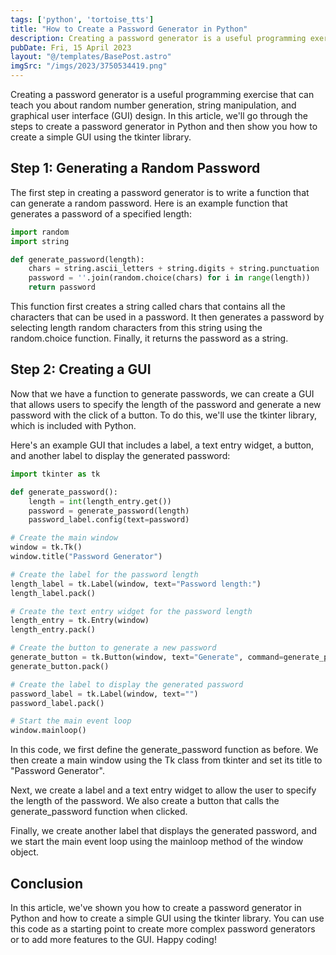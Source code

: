 ```yaml
---
tags: ['python', 'tortoise_tts']
title: "How to Create a Password Generator in Python"
description: Creating a password generator is a useful programming exercise that can teach you about random number generation, string manipulation, and graphical user interface (GUI) design. In this article, we'll go through the steps to create a password generator in Python and then show you how to create a simple GUI using the tkinter library.
pubDate: Fri, 15 April 2023
layout: "@/templates/BasePost.astro"
imgSrc: "/imgs/2023/3750534419.png"
---
```



Creating a password generator is a useful programming exercise that can teach you about random number generation, string manipulation, and graphical user interface (GUI) design. In this article, we'll go through the steps to create a password generator in Python and then show you how to create a simple GUI using the tkinter library.

## Step 1: Generating a Random Password
The first step in creating a password generator is to write a function that can generate a random password. Here is an example function that generates a password of a specified length:

```python
import random
import string

def generate_password(length):
    chars = string.ascii_letters + string.digits + string.punctuation
    password = ''.join(random.choice(chars) for i in range(length))
    return password
```

This function first creates a string called chars that contains all the characters that can be used in a password. It then generates a password by selecting length random characters from this string using the random.choice function. Finally, it returns the password as a string.

## Step 2: Creating a GUI
Now that we have a function to generate passwords, we can create a GUI that allows users to specify the length of the password and generate a new password with the click of a button. To do this, we'll use the tkinter library, which is included with Python.

Here's an example GUI that includes a label, a text entry widget, a button, and another label to display the generated password:

```python
import tkinter as tk

def generate_password():
    length = int(length_entry.get())
    password = generate_password(length)
    password_label.config(text=password)

# Create the main window
window = tk.Tk()
window.title("Password Generator")

# Create the label for the password length
length_label = tk.Label(window, text="Password length:")
length_label.pack()

# Create the text entry widget for the password length
length_entry = tk.Entry(window)
length_entry.pack()

# Create the button to generate a new password
generate_button = tk.Button(window, text="Generate", command=generate_password)
generate_button.pack()

# Create the label to display the generated password
password_label = tk.Label(window, text="")
password_label.pack()

# Start the main event loop
window.mainloop()
```

In this code, we first define the generate_password function as before. We then create a main window using the Tk class from tkinter and set its title to "Password Generator".

Next, we create a label and a text entry widget to allow the user to specify the length of the password. We also create a button that calls the generate_password function when clicked.

Finally, we create another label that displays the generated password, and we start the main event loop using the mainloop method of the window object.

## Conclusion
In this article, we've shown you how to create a password generator in Python and how to create a simple GUI using the tkinter library. You can use this code as a starting point to create more complex password generators or to add more features to the GUI. Happy coding!